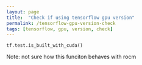 ```yaml
---
layout: page
title:  "Check if using tensorflow gpu version"
permalink: /tensorflow-gpu-version-check
tags: [tensorflow, gpu, version, check]
---
```



```
tf.test.is_built_with_cuda()
```
Note: not sure how this funciton behaves with rocm